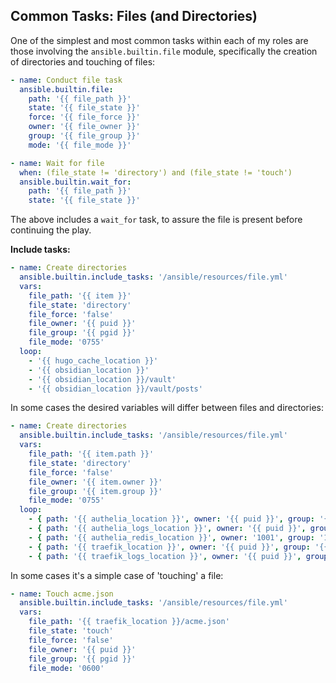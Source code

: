 ## Common Tasks: Files (and Directories)

One of the simplest and most common tasks within each of my roles are those involving the `ansible.builtin.file` module, specifically the creation of directories and touching of files:

```yaml
- name: Conduct file task
  ansible.builtin.file:
    path: '{{ file_path }}'
    state: '{{ file_state }}'
    force: '{{ file_force }}'
    owner: '{{ file_owner }}'
    group: '{{ file_group }}'
    mode: '{{ file_mode }}'

- name: Wait for file
  when: (file_state != 'directory') and (file_state != 'touch')
  ansible.builtin.wait_for:
    path: '{{ file_path }}'
    state: '{{ file_state }}'
```

The above includes a `wait_for` task, to assure the file is present before continuing the play.

**Include tasks:**

```yaml
- name: Create directories
  ansible.builtin.include_tasks: '/ansible/resources/file.yml'
  vars:
    file_path: '{{ item }}'
    file_state: 'directory'
    file_force: 'false'
    file_owner: '{{ puid }}'
    file_group: '{{ pgid }}'
    file_mode: '0755'
  loop:
    - '{{ hugo_cache_location }}'
    - '{{ obsidian_location }}'
    - '{{ obsidian_location }}/vault'
    - '{{ obsidian_location }}/vault/posts'
```

In some cases the desired variables will differ between files and directories:

```yaml
- name: Create directories
  ansible.builtin.include_tasks: '/ansible/resources/file.yml'
  vars:
    file_path: '{{ item.path }}'
    file_state: 'directory'
    file_force: 'false'
    file_owner: '{{ item.owner }}'
    file_group: '{{ item.group }}'
    file_mode: '0755'
  loop:
    - { path: '{{ authelia_location }}', owner: '{{ puid }}', group: '{{ pgid }}' }
    - { path: '{{ authelia_logs_location }}', owner: '{{ puid }}', group: '{{ pgid }}' }
    - { path: '{{ authelia_redis_location }}', owner: '1001', group: '1001' }
    - { path: '{{ traefik_location }}', owner: '{{ puid }}', group: '{{ pgid }}' }
    - { path: '{{ traefik_logs_location }}', owner: '{{ puid }}', group: '{{ pgid }}' }
```

In some cases it's a simple case of 'touching' a file:

```yaml
- name: Touch acme.json
  ansible.builtin.include_tasks: '/ansible/resources/file.yml'
  vars:
    file_path: '{{ traefik_location }}/acme.json'
    file_state: 'touch'
    file_force: 'false'
    file_owner: '{{ puid }}'
    file_group: '{{ pgid }}'
    file_mode: '0600'
```